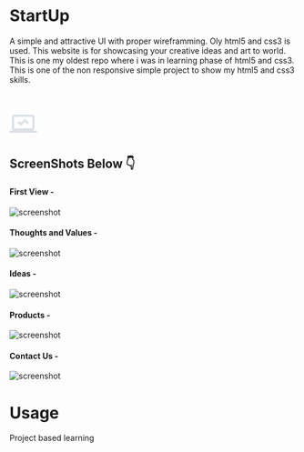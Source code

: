 # StartUp 

A simple and attractive UI with proper wireframming. Oly html5 and css3 is used. This website is for showcasing your creative ideas and art to world. This is one my oldest repo where i was in learning phase of html5 and css3. This is one of the non responsive simple project to show my html5 and css3 skills.

<br>

![screenshot](https://github.com/deathook007/cli-boilerplates/blob/master/Image%20-%20quick%20use/usage.png)
## ScreenShots Below 👇

#### First View -

![screenshot](https://github.com/deathook007/StartUp-website-html-css/blob/master/images/FrontPage.png)

#### Thoughts and Values -

![screenshot](https://github.com/deathook007/StartUp-website-html-css/blob/master/images/MyThoughts.png)

#### Ideas -

![screenshot](https://github.com/deathook007/StartUp-website-html-css/blob/master/images/OurIdeas.png)

#### Products -

![screenshot](https://github.com/deathook007/StartUp-website-html-css/blob/master/images/Products.png)

#### Contact Us -

![screenshot](https://github.com/deathook007/StartUp-website-html-css/blob/master/images/ContactUs.png)

# Usage

Project based learning 
